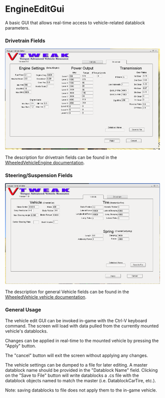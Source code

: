 <h1>EngineEditGui</h1>
<p>A basic GUI that allows real-time access to vehicle-related  datablock parameters.</p>

<h3>Drivetrain Fields</h3>
<img src=./media/vedit_engine.png>

The description for drivetrain fields can be found in the <a href=./WheeledVehicleEngine.md>WheeledVehicleEngine documentation</a>.

<h3>Steering/Suspension Fields</h3>
<img src=./media/vedit_vehicle.png>

The description for general Vehicle fields can be found in the <a href=./WheeledVehicle_sim.md>WheeledVehicle vehicle documentation</a>.

<h3>General Usage</h3>
<p>The vehicle edit GUI can be invoked in-game with the Ctrl-V keyboard command. The screen will load with data pulled from the currently mounted vehicle's datablocks.</p>

<p>Changes can be applied in real-time to the mounted vehicle by pressing the "Apply" button. </p>

<p>The "cancel" button will exit the screen without applying any changes.</p>

<p>The vehicle settings can be dumped to a file for later editing. A master datablock name should be provided in the "Datablock Name" field. Clicking on the "Save to File" button will write datablocks a .cs file with the datablock objects named to match the master (i.e. DatablockCarTire, etc.).</p> 

<p>Note: saving datablocks to file does not apply them to the in-game vehicle.</p>
